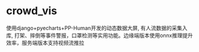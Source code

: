 # crowd_vis
使用django+pyecharts+PP-Human开发的动态数据大屏, 有人流数据的采集入库, 打架、摔倒等事件警报，口罩检测等实用功能。边缘端版本使用onnx推理提升效率，服务端版本支持视频流推拉
